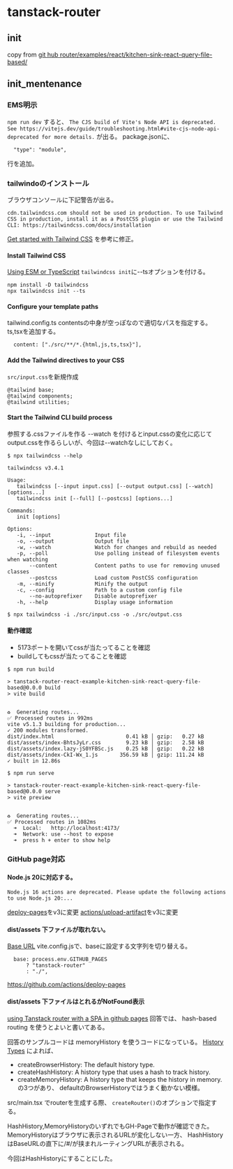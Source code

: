 # tanstack-router
## init
copy from [git hub router/examples/react/kitchen-sink-react-query-file-based/](https://github.com/TanStack/router/tree/main/examples/react/kitchen-sink-react-query-file-based)

## init_mentenance
### EMS明示
`npm run dev` すると、
`The CJS build of Vite's Node API is deprecated. See https://vitejs.dev/guide/troubleshooting.html#vite-cjs-node-api-deprecated for more details.`
が出る。
package.jsonに、
```
  "type": "module",
```
行を追加。
### tailwindoのインストール
ブラウザコンソールに下記警告が出る。
```
cdn.tailwindcss.com should not be used in production. To use Tailwind CSS in production, install it as a PostCSS plugin or use the Tailwind CLI: https://tailwindcss.com/docs/installation
```
[Get started with Tailwind CSS](https://tailwindcss.com/docs/installation) を参考に修正。
#### Install Tailwind CSS
[Using ESM or TypeScript](https://tailwindcss.com/docs/configuration#using-esm-or-type-script)
`tailwindcss init`に--tsオプションを付ける。
```
npm install -D tailwindcss
npx tailwindcss init --ts
```

#### Configure your template paths
tailwind.config.ts
contentsの中身が空っぽなので適切なパスを指定する。
ts,tsxを追加する。
```
  content: ["./src/**/*.{html,js,ts,tsx}"],
```

#### Add the Tailwind directives to your CSS
`src/input.css`を新規作成
```
@tailwind base;
@tailwind components;
@tailwind utilities;
```

#### Start the Tailwind CLI build process
参照する.cssファイルを作る
--watch を付けるとinput.cssの変化に応じてoutput.cssを作るらしいが、今回は--watchなしにしておく。
```
$ npx tailwindcss --help

tailwindcss v3.4.1

Usage:
   tailwindcss [--input input.css] [--output output.css] [--watch] [options...]
   tailwindcss init [--full] [--postcss] [options...]

Commands:
   init [options]

Options:
   -i, --input              Input file
   -o, --output             Output file
   -w, --watch              Watch for changes and rebuild as needed
   -p, --poll               Use polling instead of filesystem events when watching
       --content            Content paths to use for removing unused classes
       --postcss            Load custom PostCSS configuration
   -m, --minify             Minify the output
   -c, --config             Path to a custom config file
       --no-autoprefixer    Disable autoprefixer
   -h, --help               Display usage information

$ npx tailwindcss -i ./src/input.css -o ./src/output.css
```

#### 動作確認
- 5173ポートを開いてcssが当たってることを確認
- buildしてもcssが当たってることを確認
```
$ npm run build

> tanstack-router-react-example-kitchen-sink-react-query-file-based@0.0.0 build
> vite build


♻️  Generating routes...
✅ Processed routes in 992ms
vite v5.1.3 building for production...
✓ 200 modules transformed.
dist/index.html                       0.41 kB │ gzip:   0.27 kB
dist/assets/index-BhtsJyLr.css        9.23 kB │ gzip:   2.58 kB
dist/assets/index.lazy-jS0YFBSc.js    0.25 kB │ gzip:   0.22 kB
dist/assets/index-CkI-Wx_1.js       356.59 kB │ gzip: 111.24 kB
✓ built in 12.86s

$ npm run serve

> tanstack-router-react-example-kitchen-sink-react-query-file-based@0.0.0 serve
> vite preview


♻️  Generating routes...
✅ Processed routes in 1082ms
  ➜  Local:   http://localhost:4173/
  ➜  Network: use --host to expose
  ➜  press h + enter to show help

```


### GitHub page対応
#### Node.js 20に対応する。
```
Node.js 16 actions are deprecated. Please update the following actions to use Node.js 20:...
```
[deploy-pages](https://github.com/actions/deploy-pages)をv3に変更
[actions/upload-artifact](https://github.com/actions/upload-artifact)をv3に変更


#### dist/assets 下ファイルが取れない。
[Base URL](https://vite-plugin-ssr.com/base-url)
vite.config.jsで、baseに設定する文字列を切り替える。
```
  base: process.env.GITHUB_PAGES
      ? "tanstack-router"
      : "./",
```

https://github.com/actions/deploy-pages

#### dist/assets 下ファイルはとれるがNotFound表示
[using Tanstack router with a SPA in github pages](https://stackoverflow.com/questions/77466065/using-tanstack-router-with-a-spa-in-github-pages)
回答では、
hash-based routing を使うとよいと書いてある。

回答のサンプルコードは
memoryHistory を使うコードになっている。
[History Types](https://tanstack.com/router/v1/docs/framework/react/guide/history-types)
によれば、
- createBrowserHistory: The default history type.
- createHashHistory: A history type that uses a hash to track history.
- createMemoryHistory: A history type that keeps the history in memory.
の3つがあり、
defaultのBrowserHistoryではうまく動かない模様。

src/main.tsx
でrouterを生成する際、
`createRouter()`のオプションで指定する。

HashHistory,MemoryHistoryのいずれでもGH-Pageで動作が確認できた。
MemoryHistoryはブラウザに表示されるURLが変化しない一方、
HashHistoryはBaseURLの直下に/#/が挟まれルーティングURLが表示される。

今回はHashHistoryにすることにした。

